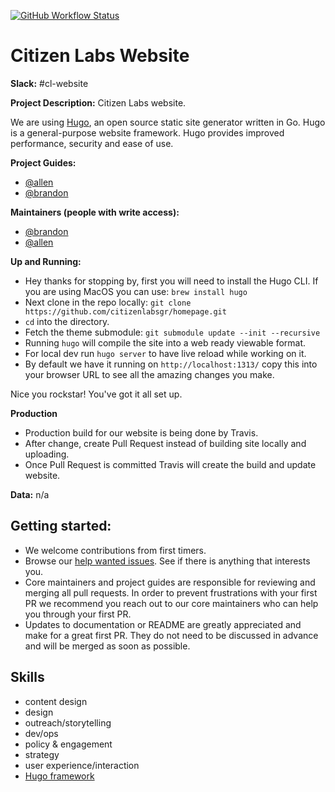 [![GitHub Workflow Status](https://img.shields.io/github/actions/workflow/status/citizenlabsgr/website/gh-pages.yml?branch=main)](https://github.com/citizenlabsgr/website/actions?query=branch%3Amain)

# Citizen Labs Website

**Slack:** #cl-website

**Project Description:**
Citizen Labs website.

We are using [Hugo](https://themes.gohugo.io/), an open source static site generator written in Go. Hugo is a general-purpose website framework. Hugo provides improved performance, security and ease of use.

**Project Guides:**
* [@allen](https://citizenlabs.slack.com/messages/@allen/)
* [@brandon](https://citizenlabs.slack.com/messages/@brandon/)

**Maintainers (people with write access):**
* [@brandon](https://citizenlabs.slack.com/messages/@brandon/)
* [@allen](https://citizenlabs.slack.com/messages/@allen/)

**Up and Running:**
* Hey thanks for stopping by, first you will need to install the Hugo CLI. If you are using MacOS you can use: `brew install hugo`
* Next clone in the repo locally: `git clone https://github.com/citizenlabsgr/homepage.git`
* `cd` into the directory.
* Fetch the theme submodule: `git submodule update --init --recursive`
* Running `hugo` will compile the site into a web ready viewable format.
* For local dev run `hugo server` to have live reload while working on it.
* By default we have it running on `http://localhost:1313/` copy this into your browser URL to see all the amazing changes you make.

Nice you rockstar! You've got it all set up.

**Production**
* Production build for our website is being done by Travis.
* After change, create Pull Request instead of building site locally and uploading.
* Once Pull Request is committed Travis will create the build and update website.

**Data:** n/a

## Getting started:
* We welcome contributions from first timers.
* Browse our [help wanted issues](https://waffle.io/citizenlabsgr/homepage). See if there is anything that interests you.
* Core maintainers and project guides are responsible for reviewing and merging all pull requests. In order to prevent frustrations with your first PR we recommend you reach out to our core maintainers who can help you through your first PR.
* Updates to documentation or README are greatly appreciated and make for a great first PR. They do not need to be discussed in advance and will be merged as soon as possible.

## Skills
* content design
* design
* outreach/storytelling
* dev/ops
* policy & engagement
* strategy
* user experience/interaction
* [Hugo framework](https://themes.gohugo.io/)
